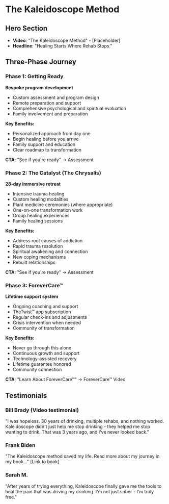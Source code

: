 # The Kaleidoscope Method

## Hero Section
- **Video**: "The Kaleidoscope Method" - [Placeholder]
- **Headline**: "Healing Starts Where Rehab Stops."

## Three-Phase Journey

### Phase 1: Getting Ready
**Bespoke program development**
- Custom assessment and program design
- Remote preparation and support
- Comprehensive psychological and spiritual evaluation
- Family involvement and preparation

**Key Benefits:**
- Personalized approach from day one
- Begin healing before you arrive
- Family support and education
- Clear roadmap to transformation

**CTA**: "See if you're ready" → Assessment

### Phase 2: The Catalyst (The Chrysalis)
**28-day immersive retreat**
- Intensive trauma healing
- Custom healing modalities
- Plant medicine ceremonies (where appropriate)
- One-on-one transformation work
- Group healing experiences
- Family healing sessions

**Key Benefits:**
- Address root causes of addiction
- Rapid trauma resolution
- Spiritual awakening and connection
- New coping mechanisms
- Rebuilt relationships

**CTA**: "See if you're ready" → Assessment

### Phase 3: ForeverCare™
**Lifetime support system**
- Ongoing coaching and support
- TheTwist™ app subscription
- Regular check-ins and adjustments
- Crisis intervention when needed
- Community of transformation

**Key Benefits:**
- Never go through this alone
- Continuous growth and support
- Technology-assisted recovery
- Lifetime guarantee honored
- Community connection

**CTA**: "Learn About ForeverCare™" → ForeverCare™ Video

## Testimonials

### Bill Brady (Video testimonial)
"I was hopeless. 30 years of drinking, multiple rehabs, and nothing worked. Kaleidoscope didn't just help me stop drinking - they helped me stop wanting to drink. That was 3 years ago, and I've never looked back."

### Frank Biden
"The Kaleidoscope method saved my life. Read more about my journey in my book..." [Link to book]

### Sarah M.
"After years of trying everything, Kaleidoscope finally gave me the tools to heal the pain that was driving my drinking. I'm not just sober - I'm truly free."
